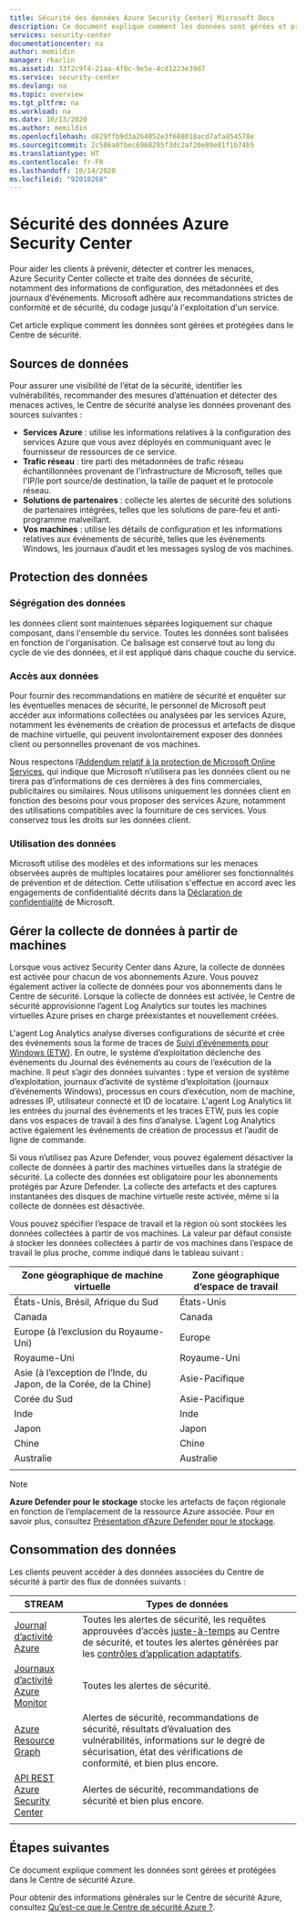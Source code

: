 ```yaml
---
title: Sécurité des données Azure Security Center| Microsoft Docs
description: Ce document explique comment les données sont gérées et protégées dans le Centre de sécurité Azure.
services: security-center
documentationcenter: na
author: memildin
manager: rkarlin
ms.assetid: 33f2c9f4-21aa-4f0c-9e5e-4cd1223e39d7
ms.service: security-center
ms.devlang: na
ms.topic: overview
ms.tgt_pltfrm: na
ms.workload: na
ms.date: 10/13/2020
ms.author: memildin
ms.openlocfilehash: d829ffb9d3a264052e3f688018acd7afa854578e
ms.sourcegitcommit: 2c586a0fbec6968205f3dc2af20e89e01f1b74b5
ms.translationtype: HT
ms.contentlocale: fr-FR
ms.lasthandoff: 10/14/2020
ms.locfileid: "92018268"
---
```

# <a name="azure-security-center-data-security"></a>Sécurité des données Azure Security Center

Pour aider les clients à prévenir, détecter et contrer les menaces, Azure Security Center collecte et traite des données de sécurité, notamment des informations de configuration, des métadonnées et des journaux d’événements. Microsoft adhère aux recommandations strictes de conformité et de sécurité, du codage jusqu'à l'exploitation d'un service.

Cet article explique comment les données sont gérées et protégées dans le Centre de sécurité.

## <a name="data-sources"></a>Sources de données
Pour assurer une visibilité de l’état de la sécurité, identifier les vulnérabilités, recommander des mesures d’atténuation et détecter des menaces actives, le Centre de sécurité analyse les données provenant des sources suivantes :

- **Services Azure** : utilise les informations relatives à la configuration des services Azure que vous avez déployés en communiquant avec le fournisseur de ressources de ce service.
- **Trafic réseau** : tire parti des métadonnées de trafic réseau échantillonnées provenant de l'infrastructure de Microsoft, telles que l'IP/le port source/de destination, la taille de paquet et le protocole réseau.
- **Solutions de partenaires** : collecte les alertes de sécurité des solutions de partenaires intégrées, telles que les solutions de pare-feu et anti-programme malveillant.
- **Vos machines** : utilise les détails de configuration et les informations relatives aux événements de sécurité, telles que les événements Windows, les journaux d’audit et les messages syslog de vos machines.


## <a name="data-protection"></a>Protection des données

### <a name="data-segregation"></a>Ségrégation des données
les données client sont maintenues séparées logiquement sur chaque composant, dans l'ensemble du service. Toutes les données sont balisées en fonction de l'organisation. Ce balisage est conservé tout au long du cycle de vie des données, et il est appliqué dans chaque couche du service.

### <a name="data-access"></a>Accès aux données
Pour fournir des recommandations en matière de sécurité et enquêter sur les éventuelles menaces de sécurité, le personnel de Microsoft peut accéder aux informations collectées ou analysées par les services Azure, notamment les événements de création de processus et artefacts de disque de machine virtuelle, qui peuvent involontairement exposer des données client ou personnelles provenant de vos machines. 

Nous respectons l’[Addendum relatif à la protection de Microsoft Online Services](https://www.microsoftvolumelicensing.com/Downloader.aspx?DocumentId=17880), qui indique que Microsoft n’utilisera pas les données client ou ne tirera pas d’informations de ces dernières à des fins commerciales, publicitaires ou similaires. Nous utilisons uniquement les données client en fonction des besoins pour vous proposer des services Azure, notamment des utilisations compatibles avec la fourniture de ces services. Vous conservez tous les droits sur les données client.

### <a name="data-use"></a>Utilisation des données
Microsoft utilise des modèles et des informations sur les menaces observées auprès de multiples locataires pour améliorer ses fonctionnalités de prévention et de détection. Cette utilisation s'effectue en accord avec les engagements de confidentialité décrits dans la [Déclaration de confidentialité](https://privacy.microsoft.com/privacystatement) de Microsoft.

## <a name="manage-data-collection-from-machines"></a>Gérer la collecte de données à partir de machines
Lorsque vous activez Security Center dans Azure, la collecte de données est activée pour chacun de vos abonnements Azure. Vous pouvez également activer la collecte de données pour vos abonnements dans le Centre de sécurité. Lorsque la collecte de données est activée, le Centre de sécurité approvisionne l’agent Log Analytics sur toutes les machines virtuelles Azure prises en charge préexistantes et nouvellement créées.

L'agent Log Analytics analyse diverses configurations de sécurité et crée des événements sous la forme de traces de [Suivi d’événements pour Windows (ETW)](https://docs.microsoft.com/windows/win32/etw/event-tracing-portal). En outre, le système d’exploitation déclenche des événements du Journal des événements au cours de l’exécution de la machine. Il peut s’agir des données suivantes : type et version de système d’exploitation, journaux d’activité de système d’exploitation (journaux d’événements Windows), processus en cours d’exécution, nom de machine, adresses IP, utilisateur connecté et ID de locataire. L'agent Log Analytics lit les entrées du journal des événements et les traces ETW, puis les copie dans vos espaces de travail à des fins d’analyse. L’agent Log Analytics active également les événements de création de processus et l’audit de ligne de commande.

Si vous n’utilisez pas Azure Defender, vous pouvez également désactiver la collecte de données à partir des machines virtuelles dans la stratégie de sécurité. La collecte des données est obligatoire pour les abonnements protégés par Azure Defender. La collecte des artefacts et des captures instantanées des disques de machine virtuelle reste activée, même si la collecte de données est désactivée.

Vous pouvez spécifier l’espace de travail et la région où sont stockées les données collectées à partir de vos machines. La valeur par défaut consiste à stocker les données collectées à partir de vos machines dans l’espace de travail le plus proche, comme indiqué dans le tableau suivant :

| Zone géographique de machine virtuelle                                      | Zone géographique d’espace de travail  |
|---------------------------------------------|----------------|
| États-Unis, Brésil, Afrique du Sud         | États-Unis  |
| Canada                                      | Canada         |
| Europe (à l’exclusion du Royaume-Uni)           | Europe         |
| Royaume-Uni                              | Royaume-Uni |
| Asie (à l’exception de l’Inde, du Japon, de la Corée, de la Chine) | Asie-Pacifique   |
| Corée du Sud                                       | Asie-Pacifique   |
| Inde                                       | Inde          |
| Japon                                       | Japon          |
| Chine                                       | Chine          |
| Australie                                   | Australie      |
|                                             |                |

> [!NOTE]
> **Azure Defender pour le stockage** stocke les artefacts de façon régionale en fonction de l’emplacement de la ressource Azure associée. Pour en savoir plus, consultez [Présentation d’Azure Defender pour le stockage](defender-for-storage-introduction.md).


## <a name="data-consumption"></a>Consommation des données

Les clients peuvent accéder à des données associées du Centre de sécurité à partir des flux de données suivants :


| STREAM                                                                                | Types de données                                                                                                                                                                                                          |
|---------------------------------------------------------------------------------------|---------------------------------------------------------------------------------------------------------------------------------------------------------------------------------------------------------------------|
| [Journal d’activité Azure](../azure-monitor/platform/activity-log.md)                       | Toutes les alertes de sécurité, les requêtes approuvées d’accès [juste-à-temps](security-center-just-in-time.md) au Centre de sécurité, et toutes les alertes générées par les [contrôles d’application adaptatifs](security-center-adaptive-application.md).|
| [Journaux d’activité Azure Monitor](../azure-monitor/platform/data-platform.md)                      | Toutes les alertes de sécurité.                                                                                                                                                                                                |
| [Azure Resource Graph](../governance/resource-graph/overview.md)                      | Alertes de sécurité, recommandations de sécurité, résultats d’évaluation des vulnérabilités, informations sur le degré de sécurisation, état des vérifications de conformité, et bien plus encore.                                                                       |
| [API REST Azure Security Center](https://docs.microsoft.com/rest/api/securitycenter/) | Alertes de sécurité, recommandations de sécurité et bien plus encore.                                                                                                                                                                |
|                                                                                       |                                                                                                                                                                                                                     |

## <a name="next-steps"></a>Étapes suivantes

Ce document explique comment les données sont gérées et protégées dans le Centre de sécurité Azure. 

Pour obtenir des informations générales sur le Centre de sécurité Azure, consultez [Qu’est-ce que le Centre de sécurité Azure ?](security-center-introduction.md).
